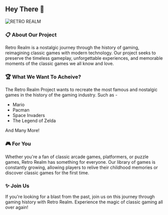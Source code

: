## Hey There 👋


![RETRO REALM](https://user-images.githubusercontent.com/124601203/218331661-562d063a-7acf-451b-91e9-1dc827c88616.png)

### 📋 About Our Project
Retro Realm is a nostalgic journey through the history of gaming, reimagining classic games with modern technology. Our project seeks to preserve the timeless gameplay, unforgettable experiences, and memorable moments of the classic games we all know and love.

### 🏆 What We Want To Acheive?
The Retro Realm Project wants to recreate the most famous and nostalgic games in the history of the gaming industry. Such as -
- Mario
- Pacman
- Space Invaders
- The Legend of Zelda

And Many More!

### 🎮 For You
Whether you're a fan of classic arcade games, platformers, or puzzle games, Retro Realm has something for everyone. Our library of games is constantly growing, allowing players to relive their childhood memories or discover classic games for the first time.

### ✨ Join Us
If you're looking for a blast from the past, join us on this journey through gaming history with Retro Realm. Experience the magic of classic gaming all over again!


